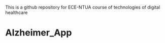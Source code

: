 This is a github repository for ECE-NTUA course of technologies of digital healthcare
# Alzheimer_App
